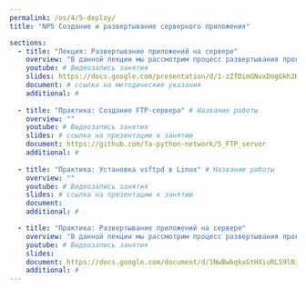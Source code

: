 ```yaml
---
permalink: /os/4/5-deploy/
title: "NP5 Создание и развертывание серверного приложения"

sections:
  - title: "Лекция: Развертывание приложений на сервере"
    overview: "В данной лекции мы рассмотрим процесс развертывания программы на сервере, его этапы, познакомимся с такими понятиями как виды окружений, управление настройками, сделаем обзор инструментов автоматизации равертывания приложений."
    youtube: # Видеозапись занятия
    slides: https://docs.google.com/presentation/d/1-zZfDimGNvxDogGkh2Kcl6dZD3UNU6UQgSN9cSgmHxo/edit?usp=sharing
    document: # ссылка на методические указания
    additional: # 
    
  - title: "Практика: Создание FTP-сервера" # Название работы
    overview: ""
    youtube: # Видеозапись занятия
    slides: # ссылка на презентацию к занятию
    document: https://github.com/fa-python-network/5_FTP_server
    additional: # 
    
  - title: "Практика: Установка vsftpd в Linux" # Название работы
    overview: ""
    youtube: # Видеозапись занятия
    slides: # ссылка на презентацию к занятию
    document: 
    additional: #

  - title: "Практика: Развертывание приложений на сервере"
    overview: "В данной лекции мы рассмотрим процесс развертывания программы на сервере, его этапы, познакомимся с такими понятиями как виды окружений, управление настройками, сделаем обзор инструментов автоматизации равертывания приложений."
    youtube: # Видеозапись занятия
    slides: 
    document: https://docs.google.com/document/d/1NwBwbqkxGtHXiuRLS9lOillQNAmX0sGripX9KiSnxaA/edit?usp=sharing # ссылка на методические указания
    additional: # 
---
```


